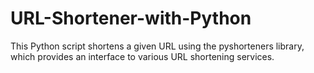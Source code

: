 # URL-Shortener-with-Python
This Python script shortens a given URL using the pyshorteners library, which provides an interface to various URL shortening services.

